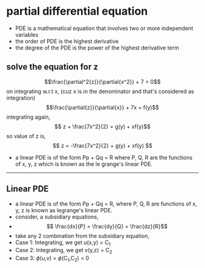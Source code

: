 # partial differential equation
- PDE is a mathematical equation that involves two or more independent variables
- the order of PDE is the highest derivative
- the degree of the PDE is the power of the highest derivative term
## solve the equation for z
$$\frac{\partial^2{z}}{\partial{x^2}} + 7 = 0$$on integrating w.r.t x,
(cuz x is in the denominator and that's considered as integration)
$$\frac{\partial{z}}{\partial{x}} + 7x = f(y)$$
integrating again,
$$ z + \frac{7x^2}{2} = g(y) + xf(y)$$
so value of z is,
$$ z = -\frac{7x^2}{2} + g(y) + xf(y) $$

- a linear PDE is of the form Pp + Qq = R where P, Q, R are the functions of x, y, z which is known as the le grange's linear PDE.

***
## Linear PDE
- a linear PDE is of the form Pp + Qq = R, where P, Q, R are functions of x, y, z is known as legrange's linear PDE.
- consider, a subsidiary equations,
- $$ \frac{dx}{P} = \frac{dy}{Q} = \frac{dz}{R}$$
- take any 2 combination from the subsidiary equation, 
- Case 1: Integrating, we get u(x,y) = C<sub>1</sub>
- Case 2: Integrating, we get v(y,z) = C<sub>2</sub>
- Case 3: $\phi$(u,v) = $\phi$(C<sub>1</sub>,C<sub>2</sub>) = 0 